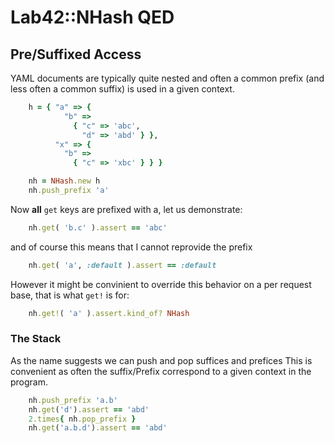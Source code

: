 
# Lab42::NHash QED 

## Pre/Suffixed Access

YAML documents are typically quite nested and often
a common prefix (and less often a common suffix) is
used in a given context.

```ruby
    h = { "a" => { 
            "b" => 
              { "c" => 'abc',
                "d" => 'abd' } },
          "x" => {
            "b" =>
              { "c" => 'xbc' } } }

    nh = NHash.new h
    nh.push_prefix 'a'

```

Now **all** `get` keys are prefixed with a, let us demonstrate:

```ruby
    nh.get( 'b.c' ).assert == 'abc'
```

and of course this means that I cannot reprovide the prefix

```ruby
    nh.get( 'a', :default ).assert == :default
```

However it might be convinient to override this behavior on
a per request base, that is what `get!` is for:

```ruby
    nh.get!( 'a' ).assert.kind_of? NHash
```

### The Stack

As the name suggests we can push and pop suffices and prefices
This is convenient as often the suffix/Prefix correspond to
a given context in the program.

```ruby
    nh.push_prefix 'a.b'
    nh.get('d').assert == 'abd'
    2.times{ nh.pop_prefix }
    nh.get('a.b.d').assert == 'abd'
```




